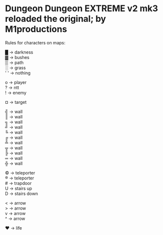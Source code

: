 # Dungeon Dungeon EXTREME v2 mk3 reloaded the original; by M1productions
Rules for characters on maps:

█ -> darkness <br>
▓ -> bushes <br>
▒ -> path <br>
░ -> grass <br>
' ' -> nothing

o -> player <br>
? -> ntt <br>
! -> enemy

¤ -> target

╣ -> wall <br>
║ -> wall <br>
╗ -> wall <br>
╝ -> wall <br>
╚ -> wall <br>
╔ -> wall <br>
╩ -> wall <br>
╦ -> wall <br>
╠ -> wall <br>
═ -> wall <br>
╬ -> wall

© -> teleporter <br>
® -> teleporter <br>
\# -> trapdoor <br>
U -> stairs up <br>
D -> stairs down

< -> arrow <br>
\> -> arrow <br>
v -> arrow <br>
^ -> arrow

♥ -> life
